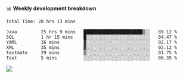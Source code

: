 

📊 **Weekly development breakdown**
<!--START_SECTION:waka-->

```text
Total Time: 28 hrs 13 mins

Java         25 hrs 9 mins   ██████████████████████▒░░   89.12 %
SQL          1 hr 15 mins    █░░░░░░░░░░░░░░░░░░░░░░░░   04.47 %
YAML         36 mins         ▓░░░░░░░░░░░░░░░░░░░░░░░░   02.17 %
XML          35 mins         ▓░░░░░░░░░░░░░░░░░░░░░░░░   02.12 %
textmate     29 mins         ▒░░░░░░░░░░░░░░░░░░░░░░░░   01.75 %
Text         5 mins          ░░░░░░░░░░░░░░░░░░░░░░░░░   00.35 %
```

<!--END_SECTION:waka-->

<p align="left" dir="auto">
  <a href="#">
    <img src="https://github-readme-stats.vercel.app/api?username=JiHongYuan&show_icons=true&inc">
  </a>
</p>
